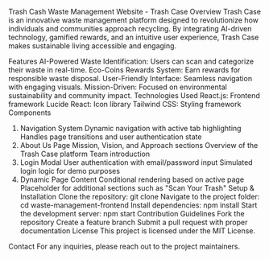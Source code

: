 Trash Cash
Waste Management Website - Trash Case
Overview
Trash Case is an innovative waste management platform designed to revolutionize how individuals and communities approach recycling. By integrating AI-driven technology, gamified rewards, and an intuitive user experience, Trash Case makes sustainable living accessible and engaging.

Features
AI-Powered Waste Identification: Users can scan and categorize their waste in real-time.
Eco-Coins Rewards System: Earn rewards for responsible waste disposal.
User-Friendly Interface: Seamless navigation with engaging visuals.
Mission-Driven: Focused on environmental sustainability and community impact.
Technologies Used
React.js: Frontend framework
Lucide React: Icon library
Tailwind CSS: Styling framework
Components
1. Navigation System
Dynamic navigation with active tab highlighting
Handles page transitions and user authentication state
2. About Us Page
Mission, Vision, and Approach sections
Overview of the Trash Case platform
Team introduction
3. Login Modal
User authentication with email/password input
Simulated login logic for demo purposes
4. Dynamic Page Content
Conditional rendering based on active page
Placeholder for additional sections such as "Scan Your Trash"
Setup & Installation
Clone the repository:
git clone <repository-url>
Navigate to the project folder:
cd waste-management-frontend
Install dependencies:
npm install
Start the development server:
npm start
Contribution Guidelines
Fork the repository
Create a feature branch
Submit a pull request with proper documentation
License
This project is licensed under the MIT License.

Contact
For any inquiries, please reach out to the project maintainers.
